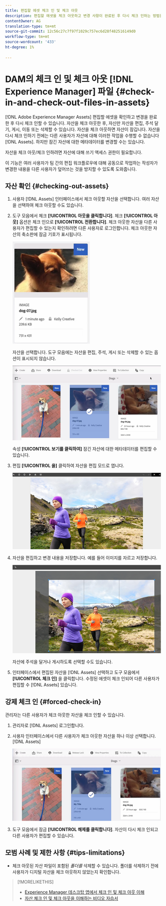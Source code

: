 ```yaml
---
title: 편집할 에셋 체크 인 및 체크 아웃
description: 편집할 에셋을 체크 아웃하고 변경 사항이 완료된 후 다시 체크 인하는 방법을 살펴봅니다.
contentOwner: AG
translation-type: tm+mt
source-git-commit: 12c56c27c7f97f1029c757ec6d28f482516149d0
workflow-type: tm+mt
source-wordcount: '433'
ht-degree: 1%

---
```



# DAM의 체크 인 및 체크 아웃 [!DNL Experience Manager] 파일 {#check-in-and-check-out-files-in-assets}

[!DNL Adobe Experience Manager Assets] 편집할 에셋을 확인하고 변경을 완료한 후 다시 체크 인할 수 있습니다. 자산을 체크 아웃한 후, 자신만 자산을 편집, 주석 달기, 게시, 이동 또는 삭제할 수 있습니다. 자산을 체크 아웃하면 자산이 잠깁니다. 자산을 다시 체크 인하기 전에는 다른 사용자가 자산에 대해 이러한 작업을 수행할 수 없습니다 [!DNL Assets]. 하지만 잠긴 자산에 대한 메타데이터를 변경할 수는 있습니다.

자산을 체크 아웃/체크 인하려면 자산에 대해 쓰기 액세스 권한이 필요합니다.

이 기능은 여러 사용자가 팀 간의 편집 워크플로우에 대해 공동으로 작업하는 작성자가 변경한 내용을 다른 사용자가 덮어쓰는 것을 방지할 수 있도록 도와줍니다.

## 자산 확인 {#checking-out-assets}

1. 사용자 [!DNL Assets] 인터페이스에서 체크 아웃할 자산을 선택합니다. 여러 자산을 선택하여 체크 아웃할 수도 있습니다.
1. 도구 모음에서 체크 **[!UICONTROL 아웃을 클릭합니다]**.
체크 **[!UICONTROL 아웃]** 옵션은 체크 인으로 **[!UICONTROL 전환합니다]**.
체크 아웃한 자산을 다른 사용자가 편집할 수 있는지 확인하려면 다른 사용자로 로그인합니다. 체크 아웃한 자산의 축소판에 잠금 기호가 표시됩니다.

   ![chlimage_1-471](assets/chlimage_1-471.png)

   자산을 선택합니다. 도구 모음에는 자산을 편집, 주석, 게시 또는 삭제할 수 있는 옵션이 표시되지 않습니다.

   ![chlimage_1-472](assets/chlimage_1-472.png)

   속성 **[!UICONTROL 보기를 클릭하여]** 잠긴 자산에 대한 메타데이터를 편집할 수 있습니다.

1. 편집 **[!UICONTROL 을]** 클릭하여 자산을 편집 모드로 엽니다.

   ![chlimage_1-473](assets/chlimage_1-473.png)

1. 자산을 편집하고 변경 내용을 저장합니다. 예를 들어 이미지를 자르고 저장합니다.

   ![chlimage_1-474](assets/chlimage_1-474.png)

   자산에 주석을 달거나 게시하도록 선택할 수도 있습니다.

1. 인터페이스에서 편집된 자산을 [!DNL Assets] 선택하고 도구 모음에서 **[!UICONTROL 체크 인]** 을 클릭합니다. 수정된 에셋이 체크 인되어 다른 사용자가 편집할 수 [!DNL Assets] 있습니다.

## 강제 체크 인 {#forced-check-in}

관리자는 다른 사용자가 체크 아웃한 자산을 체크 인할 수 있습니다.

1. 관리자로 [!DNL Assets] 로그인합니다.
1. 사용자 인터페이스에서 다른 사용자가 체크 아웃한 자산을 하나 이상 선택합니다. [!DNL Assets]

   ![chlimage_1-476](assets/chlimage_1-476.png)

1. 도구 모음에서 잠금 **[!UICONTROL 해제를 클릭합니다]**. 자산이 다시 체크 인되고 다른 사용자가 편집할 수 있습니다.

## 모범 사례 및 제한 사항 {#tips-limitations}

* 체크 아웃된 자산 파일이 포함된 *폴더를* 삭제할 수 있습니다. 폴더를 삭제하기 전에 사용자가 디지털 자산을 체크 아웃하지 않았는지 확인합니다.

>[!MORELIKETHIS]
>
>* [Experience Manager 데스크탑 앱에서 체크 인 및 체크 아웃 이해](https://experienceleague.adobe.com/docs/experience-manager-desktop-app/using/using.html?lang=en#how-app-works2)
>* [자산 체크 인 및 체크 아웃을 이해하는 비디오 자습서](https://experienceleague.adobe.com/docs/experience-manager-learn/assets/collaboration/check-in-and-check-out.html)


